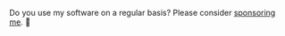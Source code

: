 Do you use my software on a regular basis? Please consider [sponsoring me](https://github.com/sponsors/marlonrichert). 💝
